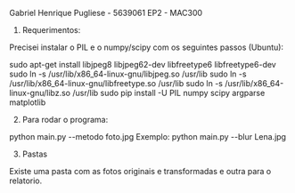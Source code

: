 Gabriel Henrique Pugliese - 5639061
EP2 - MAC300

1) Requerimentos:

Precisei instalar o PIL e o numpy/scipy com os seguintes passos (Ubuntu):

sudo apt-get install libjpeg8 libjpeg62-dev libfreetype6 libfreetype6-dev
sudo ln -s /usr/lib/x86_64-linux-gnu/libjpeg.so /usr/lib
sudo ln -s /usr/lib/x86_64-linux-gnu/libfreetype.so /usr/lib
sudo ln -s /usr/lib/x86_64-linux-gnu/libz.so /usr/lib
sudo pip install -U PIL numpy scipy argparse matplotlib

2) Para rodar o programa:

python main.py --metodo foto.jpg
Exemplo:
python main.py --blur Lena.jpg

3) Pastas

Existe uma pasta com as fotos originais e transformadas e outra para o relatorio.
